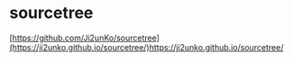 # sourcetree

[https://github.com/Ji2unKo/sourcetree](https://ji2unko.github.io/sourcetree/)https://ji2unko.github.io/sourcetree/
